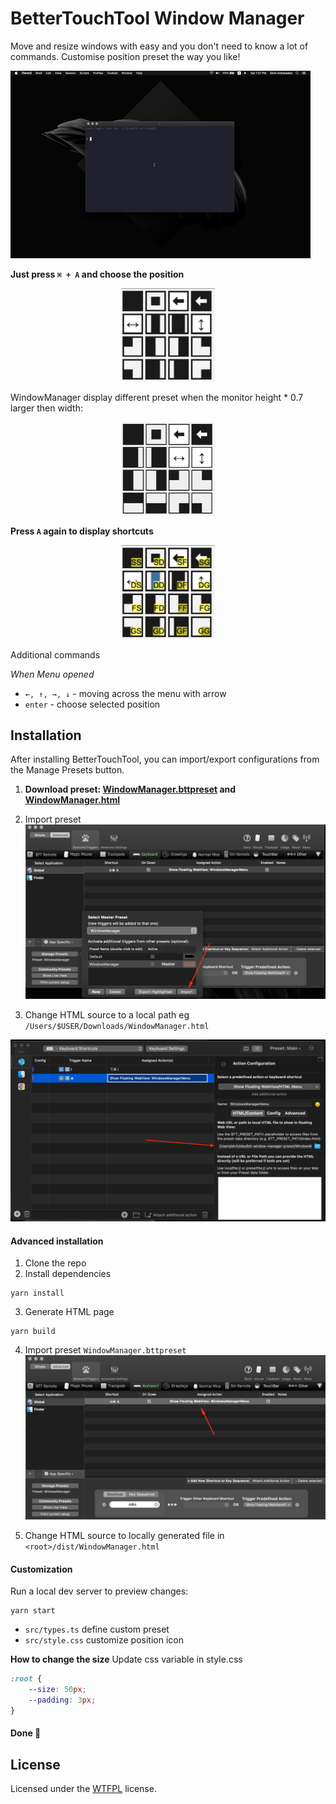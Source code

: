 # BetterTouchTool Window Manager

Move and resize windows with easy and you don't need to know a lot of commands.
Customise position preset the way you like!

![Window manager preview](img/preview.gif)  

**Just press `⌘ + A` and choose the position**

<center>
<img src='img/menu.png' width='150' />
</center>


WindowManager display different preset when the monitor height * 0.7 larger then width:
<center>
<img src='img/menu_portrait.png'width='150' />
</center>

**Press `A` again to display shortcuts**
<center>
<img src='img/menu-with-letters.png' width='150' />
</center>


Additional commands

*When Menu opened*

* `←, ↑, →, ↓` - moving across the menu with arrow
* `enter` - choose selected position

## Installation

After installing BetterTouchTool, you can import/export configurations from the Manage Presets button.

1. **Download preset: [WindowManager.bttpreset](https://github.com/elv1n/btt-window-manager-preset/releases/download/2.0/WindowManager.bttpreset) and [WindowManager.html](https://github.com/elv1n/btt-window-manager-preset/releases/download/2.0/WindowManager.html)**

2. Import preset
![Screenshot](img/import.png)

3. Change HTML source to a local path eg `/Users/$USER/Downloads/WindowManager.html`

![Screenshot](img/change-link.png)


#### Advanced installation 
1. Clone the repo
2. Install dependencies
```shell
yarn install
```
3. Generate HTML page
```shell
yarn build
```
4. Import preset `WindowManager.bttpreset`
![Screenshot](img/find-webview.png)

5. Change HTML source to locally generated file in `<root>/dist/WindowManager.html`

#### Customization

Run a local dev server to preview changes:
```shell
yarn start
``` 

* `src/types.ts` define custom preset
* `src/style.css` customize position icon

**How to change the size**
Update css variable in style.css

```css
:root {
	--size: 50px;
	--padding: 3px;
}
```


#### Done 🤟

## License

Licensed under the [WTFPL](http://www.wtfpl.net/) license.
